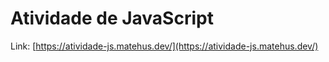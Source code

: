 # Atividade de JavaScript

Link: [https://atividade-js.matehus.dev/](https://atividade-js.matehus.dev/)
